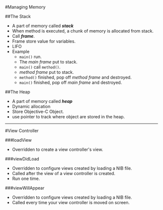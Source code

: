 #Managing Memory

##The Stack
- A part of memory called **_stack_**
- When method is executed, a chunk of memory is allocated from stack.
- Call **_frame_**.
- Frame store value for variables.
- LIFO
- Example
    * `main()` run.
    * The *main frame* put to stack.
    * `main()` call `method()`.
    * *method frame* put to stack.
    * `method()` finished, pop off *method frame* and destroyed.
    * `main()` finished, pop off *main frame* and destroyed.


##The Heap
- A part of memory called **_heap_**
- Dynamic allocation
- Store Objective-C Object.
- use pointer to track where object are stored in the heap.

---

#View Controller

###loadView
- Overridden to create a view controller's view.

###viewDidLoad
- Overridden to configure views created by loading a NIB file.
- Called after the view of a view controller is created.
- Run one time.

###viewWillAppear
- Overridden to configure views created by loading a NIB file.
- Called every time your view controller is moved on screen.


